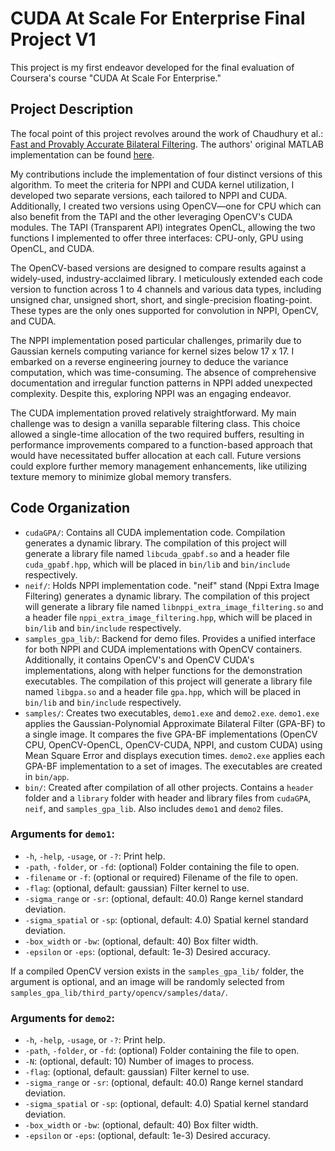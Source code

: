 # CUDA At Scale For Enterprise Final Project V1
This project is my first endeavor developed for the final evaluation of Coursera's course "CUDA At Scale For Enterprise."

## Project Description

The focal point of this project revolves around the work of Chaudhury et al.: [Fast and Provably Accurate Bilateral Filtering](https://paperswithcode.com/paper/fast-and-provably-accurate-bilateral/review/). The authors' original MATLAB implementation can be found [here](https://www.mathworks.com/matlabcentral/fileexchange/56158-fast-and-accurate-bilateral-filtering).

My contributions include the implementation of four distinct versions of this algorithm. To meet the criteria for NPPI and CUDA kernel utilization, I developed two separate versions, each tailored to NPPI and CUDA. Additionally, I created two versions using OpenCV—one for CPU which can also benefit from the TAPI and the other leveraging OpenCV's CUDA modules. The TAPI (Transparent API) integrates OpenCL, allowing the two functions I implemented to offer three interfaces: CPU-only, GPU using OpenCL, and CUDA.

The OpenCV-based versions are designed to compare results against a widely-used, industry-acclaimed library. I meticulously extended each code version to function across 1 to 4 channels and various data types, including unsigned char, unsigned short, short, and single-precision floating-point. These types are the only ones supported for convolution in NPPI, OpenCV, and CUDA.

The NPPI implementation posed particular challenges, primarily due to Gaussian kernels computing variance for kernel sizes below 17 x 17. I embarked on a reverse engineering journey to deduce the variance computation, which was time-consuming. The absence of comprehensive documentation and irregular function patterns in NPPI added unexpected complexity. Despite this, exploring NPPI was an engaging endeavor.

The CUDA implementation proved relatively straightforward. My main challenge was to design a vanilla separable filtering class. This choice allowed a single-time allocation of the two required buffers, resulting in performance improvements compared to a function-based approach that would have necessitated buffer allocation at each call. Future versions could explore further memory management enhancements, like utilizing texture memory to minimize global memory transfers.



## Code Organization

- `cudaGPA/`: Contains all CUDA implementation code. Compilation generates a dynamic library. The compilation of this project will generate a library file named `libcuda_gpabf.so`  and a header file `cuda_gpabf.hpp`, which will be placed in `bin/lib` and `bin/include` respectively.
- `neif/`: Holds NPPI implementation code. "neif" stand (Nppi Extra Image Filtering) generates a dynamic library. The compilation of this project will generate a library file named `libnppi_extra_image_filtering.so`  and a header file `nppi_extra_image_filtering.hpp`, which will be placed in `bin/lib` and `bin/include` respectively.
- `samples_gpa_lib/`: Backend for demo files. Provides a unified interface for both NPPI and CUDA implementations with OpenCV containers. Additionally, it contains OpenCV's and OpenCV CUDA's implementations, along with helper functions for the demonstration executables. The compilation of this project will generate a library file named `libgpa.so`  and a header file `gpa.hpp`, which will be placed in `bin/lib` and `bin/include` respectively.
- `samples/`: Creates two executables, `demo1.exe` and `demo2.exe`. `demo1.exe` applies the Gaussian-Polynomial Approximate Bilateral Filter (GPA-BF) to a single image. It compares the five GPA-BF implementations (OpenCV CPU, OpenCV-OpenCL, OpenCV-CUDA, NPPI, and custom CUDA) using Mean Square Error and displays execution times. `demo2.exe` applies each GPA-BF implementation to a set of images. The executables are created in `bin/app`.
- `bin/`: Created after compilation of all other projects. Contains a `header` folder and a `library` folder with header and library files from `cudaGPA`, `neif`, and `samples_gpa_lib`. Also includes `demo1` and `demo2` files.

### Arguments for `demo1`:
- `-h`, `-help`, `-usage`, or `-?`: Print help.
- `-path`, `-folder`, or `-fd`: (optional) Folder containing the file to open.
- `-filename` or `-f`: (optional or required) Filename of the file to open.
- `-flag`: (optional, default: gaussian) Filter kernel to use.
- `-sigma_range` or `-sr`: (optional, default: 40.0) Range kernel standard deviation.
- `-sigma_spatial` or `-sp`: (optional, default: 4.0) Spatial kernel standard deviation.
- `-box_width` or `-bw`: (optional, default: 40) Box filter width.
- `-epsilon` or `-eps`: (optional, default: 1e-3) Desired accuracy.

If a compiled OpenCV version exists in the `samples_gpa_lib/` folder, the argument is optional, and an image will be randomly selected from `samples_gpa_lib/third_party/opencv/samples/data/`.

### Arguments for `demo2`:
- `-h`, `-help`, `-usage`, or `-?`: Print help.
- `-path`, `-folder`, or `-fd`: (optional) Folder containing the file to open.
- `-N`: (optional, default: 10) Number of images to process.
- `-flag`: (optional, default: gaussian) Filter kernel to use.
- `-sigma_range` or `-sr`: (optional, default: 40.0) Range kernel standard deviation.
- `-sigma_spatial` or `-sp`: (optional, default: 4.0) Spatial kernel standard deviation.
- `-box_width` or `-bw`: (optional, default: 40) Box filter width.
- `-epsilon` or `-eps`: (optional, default: 1e-3) Desired accuracy.



